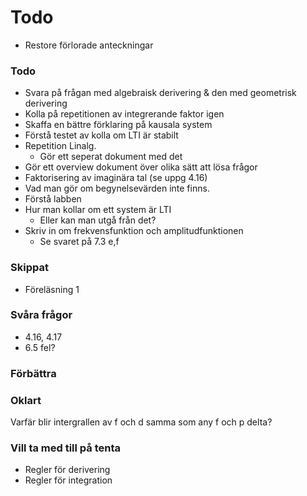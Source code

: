 # Todo
- Restore förlorade anteckningar
### Todo
- Svara på frågan med algebraisk derivering & den med geometrisk derivering
- Kolla på repetitionen av integrerande faktor igen
- Skaffa en bättre förklaring på kausala system
- Förstå testet av kolla om LTI är stabilt
- Repetition Linalg.
    - Gör ett seperat dokument med det 
- Gör ett overview dokument över olika sätt att lösa frågor
- Faktorisering av imaginära tal (se uppg 4.16)
- Vad man gör om begynelsevärden inte finns. 
- Förstå labben
- Hur man kollar om ett system är LTI
    - Eller kan man utgå från det?
- Skriv in om frekvensfunktion och amplitudfunktionen
    - Se svaret på 7.3 e,f
### Skippat
- Föreläsning 1

### Svåra frågor
- 4.16, 4.17
- 6.5 fel?
### Förbättra


### Oklart
Varfär blir intergrallen av f och d samma som any f och p delta?


### Vill ta med till på tenta
- Regler för derivering
- Regler för integration


